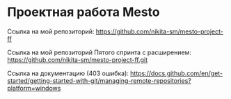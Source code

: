 # Проектная работа Mesto

Ссылка на мой репозиторий: https://github.com/nikita-sm/mesto-project-ff

Ссылка на мой репозиторий Пятого спринта с расширением: https://github.com/nikita-sm/mesto-project-ff.git

Ссылка на документацию (403 ошибка): https://docs.github.com/en/get-started/getting-started-with-git/managing-remote-repositories?platform=windows